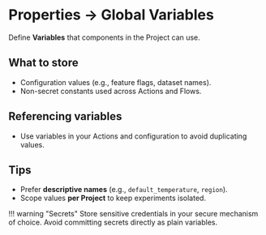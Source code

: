 # Properties → Global Variables

Define **Variables** that components in the Project can use.

## What to store
- Configuration values (e.g., feature flags, dataset names).
- Non-secret constants used across Actions and Flows.

## Referencing variables
- Use variables in your Actions and configuration to avoid duplicating values.

## Tips
- Prefer **descriptive names** (e.g., `default_temperature`, `region`).
- Scope values **per Project** to keep experiments isolated.

!!! warning "Secrets"
    Store sensitive credentials in your secure mechanism of choice. Avoid committing secrets directly as plain variables.
